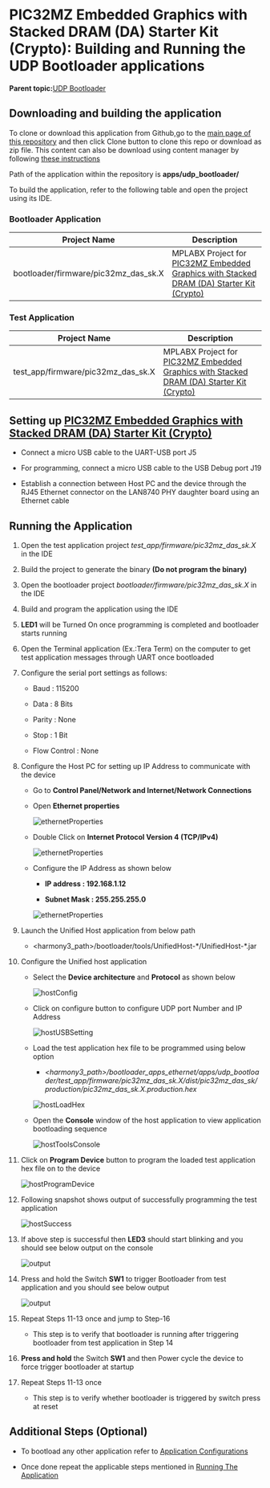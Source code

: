 # PIC32MZ Embedded Graphics with Stacked DRAM \(DA\) Starter Kit \(Crypto\): Building and Running the UDP Bootloader applications

**Parent topic:**[UDP Bootloader](GUID-1504DF3F-9049-4A42-BFD9-9847264F86F1.md)

## Downloading and building the application

To clone or download this application from Github,go to the [main page of this repository](https://github.com/Microchip-MPLAB-Harmony/bootloader_apps_ethernet) and then click Clone button to clone this repo or download as zip file. This content can also be download using content manager by following [these instructions](https://github.com/Microchip-MPLAB-Harmony/contentmanager/wiki)

Path of the application within the repository is **apps/udp\_bootloader/**

To build the application, refer to the following table and open the project using its IDE.

### Bootloader Application

|Project Name|Description|
|------------|-----------|
|bootloader/firmware/pic32mz\_das\_sk.X|MPLABX Project for [PIC32MZ Embedded Graphics with Stacked DRAM \(DA\) Starter Kit \(Crypto\)](http://www.microchip.com/DevelopmentTools/ProductDetails/DM320010-C)|

### Test Application

|Project Name|Description|
|------------|-----------|
|test\_app/firmware/pic32mz\_das\_sk.X|MPLABX Project for [PIC32MZ Embedded Graphics with Stacked DRAM \(DA\) Starter Kit \(Crypto\)](http://www.microchip.com/DevelopmentTools/ProductDetails/DM320010-C)|

## Setting up [PIC32MZ Embedded Graphics with Stacked DRAM \(DA\) Starter Kit \(Crypto\)](http://www.microchip.com/DevelopmentTools/ProductDetails/DM320010-C)

-   Connect a micro USB cable to the UART-USB port J5

-   For programming, connect a micro USB cable to the USB Debug port J19

-   Establish a connection between Host PC and the device through the RJ45 Ethernet connector on the LAN8740 PHY daughter board using an Ethernet cable


## Running the Application

1.  Open the test application project *test\_app/firmware/pic32mz\_das\_sk.X* in the IDE

2.  Build the project to generate the binary **\(Do not program the binary\)**

3.  Open the bootloader project *bootloader/firmware/pic32mz\_das\_sk.X* in the IDE

4.  Build and program the application using the IDE

5.  **LED1** will be Turned On once programming is completed and bootloader starts running

6.  Open the Terminal application \(Ex.:Tera Term\) on the computer to get test application messages through UART once bootloaded

7.  Configure the serial port settings as follows:

    -   Baud : 115200

    -   Data : 8 Bits

    -   Parity : None

    -   Stop : 1 Bit

    -   Flow Control : None

8.  Configure the Host PC for setting up IP Address to communicate with the device

    -   Go to **Control Panel/Network and Internet/Network Connections**

    -   Open **Ethernet properties**

        ![ethernetProperties](GUID-5EF43E3F-F0D9-43D1-A646-90F2EF4B3EF3-low.png)

    -   Double Click on **Internet Protocol Version 4 \(TCP/IPv4\)**

        ![ethernetProperties](GUID-B897EF15-BCAA-4BB9-8822-50B77F295398-low.png)

    -   Configure the IP Address as shown below

        -   **IP address : 192.168.1.12**

        -   **Subnet Mask : 255.255.255.0**

        ![ethernetProperties](GUID-7A32D3F2-00F3-4311-9230-074647D2B062-low.png)

9.  Launch the Unified Host application from below path

    -   <harmony3\_path\>/bootloader/tools/UnifiedHost-\*/UnifiedHost-\*.jar

10. Configure the Unified host application

    -   Select the **Device architecture** and **Protocol** as shown below

        ![hostConfig](GUID-59922B1B-7337-47C0-917F-0F3FD653CDE5-low.png)

    -   Click on configure button to configure UDP port Number and IP Address

        ![hostUSBSetting](GUID-4EB10601-BA39-4E13-BF03-18C013E0DA02-low.png)

    -   Load the test application hex file to be programmed using below option

        -   *<harmony3\_path\>/bootloader\_apps\_ethernet/apps/udp\_bootloader/test\_app/firmware/pic32mz\_das\_sk.X/dist/pic32mz\_das\_sk/production/pic32mz\_das\_sk.X.production.hex*

        ![hostLoadHex](GUID-92D0FB02-4FDD-43D9-9F2C-8B7554BCAF8B-low.png)

    -   Open the **Console** window of the host application to view application bootloading sequence

        ![hostToolsConsole](GUID-DF0A0A3E-6201-412F-8DEB-CA7D687AB2C4-low.png)

11. Click on **Program Device** button to program the loaded test application hex file on to the device

    ![hostProgramDevice](GUID-3CA87954-3453-4284-BA4D-C5E8C1C0CF73-low.png)

12. Following snapshot shows output of successfully programming the test application

    ![hostSuccess](GUID-22788AC9-15A7-4CCA-9C88-1B3183D51486-low.png)

13. If above step is successful then **LED3** should start blinking and you should see below output on the console

    ![output](GUID-96CF10B7-407F-4CB7-8613-EA97FE61AFF8-low.png)

14. Press and hold the Switch **SW1** to trigger Bootloader from test application and you should see below output

    ![output](GUID-A1567C3A-4D10-4763-A4F8-DD59BDC479B7-low.png)

15. Repeat Steps 11-13 once and jump to Step-16

    -   This step is to verify that bootloader is running after triggering bootloader from test application in Step 14

16. **Press and hold** the Switch **SW1** and then Power cycle the device to force trigger bootloader at startup

17. Repeat Steps 11-13 once

    -   This step is to verify whether bootloader is triggered by switch press at reset


## Additional Steps \(Optional\)

-   To bootload any other application refer to [Application Configurations](GUID-BCDBBFCE-3C46-4D70-96D9-A7D85DAAAEE3.md)

-   Once done repeat the applicable steps mentioned in [Running The Application](#running-the-application)


